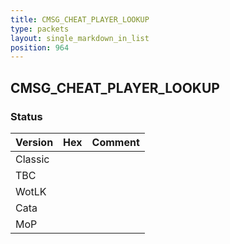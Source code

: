 ```yaml
---
title: CMSG_CHEAT_PLAYER_LOOKUP
type: packets
layout: single_markdown_in_list
position: 964
---
```


## CMSG_CHEAT_PLAYER_LOOKUP

### Status

Version    | Hex        | Comment
---------- | ---------- | ---------- 
Classic    |            |
TBC        |            |
WotLK      |            |
Cata       |            |
MoP        |            |